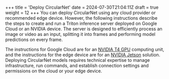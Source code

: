 +++
title = 'Deploy CircularNet'
date = 2024-07-30T21:04:11Z
draft = true
weight = 12
+++
You can deploy CircularNet using any cloud provider or recommended edge device. However, the following instructions describe the steps to create and run a Triton inference server deployed on Google Cloud or an NVIDIA device. The server is designed to efficiently process an image or video as an input, splitting it into frames and performing model predictions on every frame.

The instructions for Google Cloud are for an [NVIDIA T4 GPU](https://www.nvidia.com/en-us/data-center/tesla-t4/) computing unit, and the instructions for the edge device are for an [NVIDIA Jetson](https://www.nvidia.com/en-us/autonomous-machines/embedded-systems/jetson-orin/) solution. Deploying CircularNet models requires technical expertise to manage infrastructure, run commands, and establish connection settings and permissions on the cloud or your edge device.
